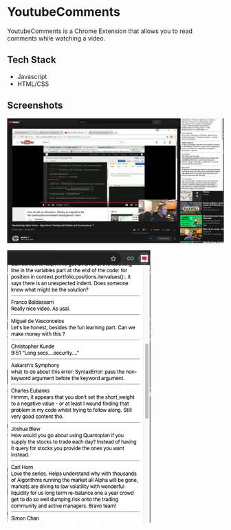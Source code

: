 # YoutubeComments

YoutubeComments is a Chrome Extension that allows you to read comments while watching a video.

## Tech Stack

- Javascript
- HTML/CSS

## Screenshots

![](img1.png)

![](img2.png)
